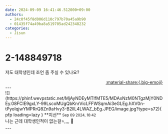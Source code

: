 ```yaml
---
date: 2024-09-09 16:41:46.512000+09:00
authors:
  - 24c0f45f8d006d110c797b70a45a9b90
  - 01435f74a49ba8a519705ad242348232
categories:
  - Jisun
---
```


# 2-148849718

<div class="post-container" markdown="1">
<div class="content-container md-sidebar__scrollwrap" markdown="1">

저도 대학생인데 조언 좀 주실 수 있나요?

</div>
</div>

<div style="text-align: right;" markdown="1">
<a href="https://weverse.io/fromis9/fanpost/2-148849718" style="text-align: right;">:material-share:{.big-emoji}</a>
</div>
---

<div class="comments-container md-sidebar__scrollwrap" markdown="1">
<div class="comment" markdown="1">
<div class='id-container' markdown="1">
![](https://phinf.wevpstatic.net/MjAyNDEyMTlfMTE5/MDAxNzM0NTgzMjY0NDEy.08FClE9gxLY-99LscoMUgQbKnrVicLFFWSqmAi3eGLEg.hXV0n-tPyoIqjwYMPRrQ8Zn9aHvy3-B2llL4LWAZ_bEg.JPEG/image.jpg?type=s72){ pfp loading=lazy }
**<span class="artist">지선</span>** <small>Sep 09 2024, 16:42</small><br>
</div>
<div class='comment-body' markdown="1">
나는 근데 대학생인적이 없는걸⭐️,,,, 🤫
</div>
</div>
</div>
---
